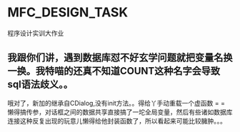 # MFC_DESIGN_TASK
程序设计实训大作业

## 我跟你们讲，遇到数据库怼不好玄学问题就把变量名换一换。我特喵的还真不知道COUNT这种名字会导致sql语法歧义。。
哦对了，新加的继承自CDialog,没有init方法。。得给丫手动重载一个虚函数 = =
懒得搞传参，对话框之间的数据共享直接搞了一坨全局变量，然后有些诸如数据库连接这种反复出现的玩意儿懒得给他封装函数了，所以看起来可能比较臃肿。。。
